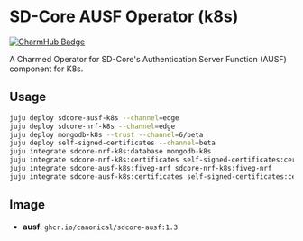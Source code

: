 # SD-Core AUSF Operator (k8s)
[![CharmHub Badge](https://charmhub.io/sdcore-ausf-k8s/badge.svg)](https://charmhub.io/sdcore-ausf-k8s)

A Charmed Operator for SD-Core's Authentication Server Function (AUSF) component for K8s. 

## Usage

```bash
juju deploy sdcore-ausf-k8s --channel=edge
juju deploy sdcore-nrf-k8s --channel=edge
juju deploy mongodb-k8s --trust --channel=6/beta
juju deploy self-signed-certificates --channel=beta
juju integrate sdcore-nrf-k8s:database mongodb-k8s
juju integrate sdcore-nrf-k8s:certificates self-signed-certificates:certificates
juju integrate sdcore-ausf-k8s:fiveg-nrf sdcore-nrf-k8s:fiveg-nrf
juju integrate sdcore-ausf-k8s:certificates self-signed-certificates:certificates
```

## Image

- **ausf**: `ghcr.io/canonical/sdcore-ausf:1.3`
